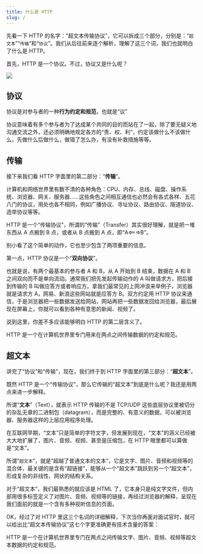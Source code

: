```yaml
---
title: 什么是 HTTP
slug: /
---
```


先看一下 HTTP 的名字：“超文本传输协议”，它可以拆成三个部分，分别是：“`超文本`”“`传输`”和“`协议`”。我们从后往前来逐个解析，理解了这三个词，我们也就明白了什么是 HTTP。

首先，HTTP 是一个协议。不过，协议又是什么呢？

![](https://gitee.com/alvin0216/cdn/raw/master/img/http/series/http-protocol.png)

## 协议

协议是对参与者的一种**行为约定和规范**，也就是“议”

协议意味着有多个参与者为了达成某个共同的目的而站在了一起，除了要无疑义地沟通交流之外，还必须明确地规定各方的“责、权、利”，约定该做什么不该做什么，先做什么后做什么，做错了怎么办，有没有补救措施等等。

## 传输

接下来我们看 HTTP 字面里的第二部分：“**传输**”。

计算机和网络世界里有数不清的各种角色：CPU、内存、总线、磁盘、操作系统、浏览器、网关、服务器……这些角色之间相互通信也必然会有各式各样、五花八门的协议，用处也各不相同，例如广播协议、寻址协议、路由协议、隧道协议、选举协议等等。

HTTP 是一个“传输协议”，所谓的“传输”（Transfer）其实很好理解，就是把一堆东西从 A 点搬到 B 点，或者从 B 点搬到 A 点，即“A<===>B”。

别小看了这个简单的动作，它也至少包含了两项重要的信息。

第一点，HTTP 协议是一个“**双向协议**”。

也就是说，有两个最基本的参与者 A 和 B，从 A 开始到 B 结束，数据在 A 和 B 之间双向而不是单向流动。通常我们把先发起传输动作的 A 叫做请求方，把后接到传输的 B 叫做应答方或者响应方。拿我们最常见的上网冲浪来举例子，浏览器就是请求方 A，网易、新浪这些网站就是应答方 B。双方约定用 HTTP 协议来通信，于是浏览器把一些数据发送给网站，网站再把一些数据发回给浏览器，最后展现在屏幕上，你就可以看到各种有意思的新闻、视频了。

说到这里，你差不多应该能够明白 HTTP 的第二层含义了。

<span class='mgreen'>HTTP 是一个在计算机世界里专门用来在两点之间传输数据的约定和规范。</span>

## 超文本

讲完了“协议”和“传输”，现在，我们终于到 HTTP 字面里的第三部分：“**超文本**”。

既然 HTTP 是一个“传输协议”，那么它传输的“超文本”到底是什么呢？我还是用两点来进一步解释。

所谓“**文本**”（Text），就表示 HTTP 传输的不是 TCP/UDP 这些底层协议里被切分的杂乱无章的二进制包（datagram），而是完整的、有意义的数据，可以被浏览器、服务器这样的上层应用程序处理。

在互联网早期，“文本”只是简单的字符文字，但发展到现在，“文本”的涵义已经被大大地扩展了，图片、音频、视频、甚至是压缩包，在 HTTP 眼里都可以算做是“文本”。

所谓“`超文本`”，就是“超越了普通文本的文本”，它是文字、图片、音频和视频等的混合体，最关键的是含有“超链接”，能够从一个“超文本”跳跃到另一个“超文本”，形成复杂的非线性、网状的结构关系。

对于“超文本”，我们最熟悉的就应该是 HTML 了，它本身只是纯文字文件，但内部用很多标签定义了对图片、音频、视频等的链接，再经过浏览器的解释，呈现在我们面前的就是一个含有多种视听信息的页面。

OK，经过了对 HTTP 里这三个名词的详细解释，下次当你再面对面试官时，就可以给出比“超文本传输协议”这七个字更准确更有技术含量的答案：

<span class='mgreen'>HTTP 是一个在计算机世界里专门在两点之间传输文字、图片、音频、视频等超文本数据的约定和规范。</span>
